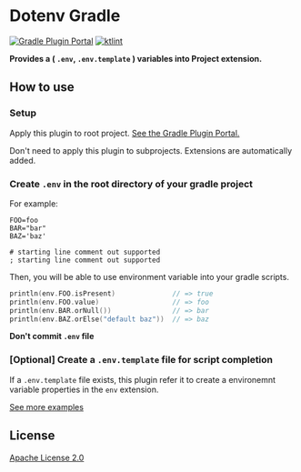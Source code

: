 # Dotenv Gradle

[![Gradle Plugin Portal](https://img.shields.io/maven-metadata/v/https/plugins.gradle.org/m2/co/uzzu/dotenv/gradle/co.uzzu.dotenv.gradle.gradle.plugin/maven-metadata.xml.svg?colorB=007ec6&label=gradlePluginPortal)](https://plugins.gradle.org/plugin/co.uzzu.dotenv.gradle)
[![ktlint](https://img.shields.io/badge/code%20style-%E2%9D%A4-FF4081.svg)](https://ktlint.github.io/)

**Provides a ( `.env`, `.env.template` ) variables into Project extension.**

## How to use

### Setup

Apply this plugin to root project. [See the Gradle Plugin Portal.](https://plugins.gradle.org/plugin/co.uzzu.dotenv.gradle)

Don't need to apply this plugin to subprojects. Extensions are automatically added.

### Create `.env` in the root directory of your gradle project


For example:

```dosini
FOO=foo
BAR="bar"
BAZ='baz'

# starting line comment out supported
; starting line comment out supported
```

Then, you will be able to use environment variable into your gradle scripts.

```Kotlin
println(env.FOO.isPresent)              // => true
println(env.FOO.value)                  // => foo
println(env.BAR.orNull())               // => bar
println(env.BAZ.orElse("default baz"))  // => baz
```

**Don't commit `.env` file**

### [Optional] Create a `.env.template` file for script completion

If a `.env.template` file exists, this plugin refer it to create a environemnt variable properties in the `env` extension.

[See more examples](/examples/basic)

## License

[Apache License 2.0](/LICENSE.txt)

